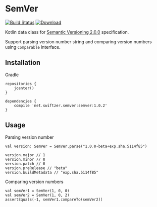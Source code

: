 # SemVer

[![Build Status](https://travis-ci.org/swiftzer/semver.svg?branch=master)](https://travis-ci.org/swiftzer/semver)
[ ![Download](https://api.bintray.com/packages/swiftzer/maven/semver/images/download.svg) ](https://bintray.com/swiftzer/maven/semver/_latestVersion)

Kotlin data class for [Semantic Versioning 2.0.0](http://semver.org/spec/v2.0.0.html) specification.

Support parsing version number string and comparing version numbers using `Comparable` interface.

## Installation

Gradle

    repositories {
        jcenter()
    }

    dependencies {
        compile 'net.swiftzer.semver:semver:1.0.2'
    }

## Usage

Parsing version number

    val version: SemVer = SemVer.parse("1.0.0-beta+exp.sha.5114f85")
    
    version.major // 1
    version.minor // 0
    version.patch // 0
    version.preRelease // "beta"
    version.buildMetadata // "exp.sha.5114f85"

Comparing version numbers

    val semVer1 = SemVer(1, 0, 0)
    val semVer2 = SemVer(1, 0, 2)
    assertEquals(-1, semVer1.compareTo(semVer2))
